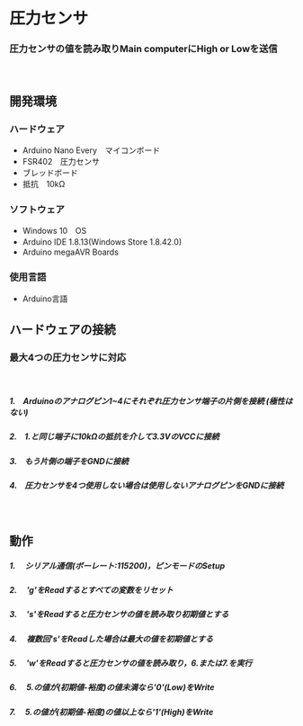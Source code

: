 # 圧力センサ
### 圧力センサの値を読み取りMain computerにHigh or Lowを送信
 　
## 開発環境
 ### ハードウェア
 - Arduino Nano Every　マイコンボード
 - FSR402　圧力センサ
 - ブレッドボード
 - 抵抗　10kΩ
### ソフトウェア
 - Windows 10　OS
 - Arduino IDE 1.8.13(Windows Store 1.8.42.0)　
- Arduino megaAVR Boards
### 使用言語
 - Arduino言語


 
## ハードウェアの接続
### 最大4つの圧力センサに対応
　
##### 1.　Arduinoのアナログピン1~4にそれぞれ圧力センサ端子の片側を接続 (極性はない)
##### 2.　1.と同じ端子に10kΩの抵抗を介して3.3VのVCCに接続
##### 3.　もう片側の端子をGNDに接続
##### 4.　圧力センサを4つ使用しない場合は使用しないアナログピンをGNDに接続
　
## 動作
##### 1. 　シリアル通信(ボーレート:115200)，ピンモードのSetup
##### 2. 　'g'をReadするとすべての変数をリセット
##### 3. 　's'をReadすると圧力センサの値を読み取り初期値とする
##### 4. 　複数回's'をReadした場合は最大の値を初期値とする
##### 5. 　'w'をReadすると圧力センサの値を読み取り，6.または7.を実行
##### 6. 　5.の値が(初期値-裕度)の値未満なら'0'(Low)をWrite
##### 7.　 5.の値が(初期値-裕度)の値以上なら'1'(High)をWrite


